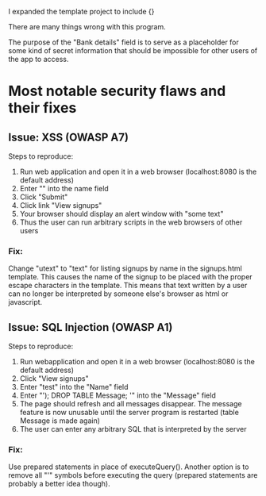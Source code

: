 I expanded the template project to include {}

There are many things wrong with this program.

The purpose of the "Bank details" field is to serve as a placeholder for some kind of secret information that should be impossible for other users of the app to access.

# Most notable security flaws and their fixes

## Issue: XSS (OWASP A7)
Steps to reproduce:
1. Run web application and open it in a web browser (localhost:8080 is the default address)
2. Enter "</span><script>alert("some text")</script>" into the name field
3. Click "Submit"
4. Click link "View signups"
5. Your browser should display an alert window with "some text"
6. Thus the user can run arbitrary scripts in the web browsers of other users

### Fix:
Change "utext" to "text" for listing signups by name in the signups.html template. This causes the name of the signup to be placed with the proper escape characters in the template. This means that text written by a user can no longer be interpreted by someone else's browser as html or javascript.


## Issue: SQL Injection (OWASP A1)
Steps to reproduce:
1. Run webapplication and open it in a web browser (localhost:8080 is the default address)
2. Click "View signups"
3. Enter "test" into the "Name" field
4. Enter "'); DROP TABLE Message; '" into the "Message" field
5. The page should refresh and all messages disappear. The message feature is now unusable until the server program is restarted (table Message is made again)
6. The user can enter any arbitrary SQL that is interpreted by the server

### Fix:
Use prepared statements in place of executeQuery().
Another option is to remove all "'" symbols before executing the query (prepared statements are probably a better idea though).
